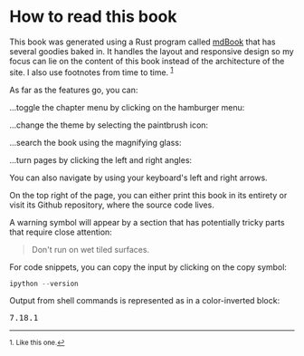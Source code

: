 # How to read this book

This book was generated using a Rust program called [mdBook](https://github.com/rust-lang/mdBook) that has several goodies baked in. It handles the layout and responsive design so my focus can lie on the content of this book instead of the architecture of the site. I also use footnotes from time to time. <sup class="footnote-reference"><a href="#fn1" id="ref1">1</a></sup>

As far as the features go, you can:

…toggle the chapter menu by clicking on the hamburger menu: <i class="fa fa-fw fa-bars"></i>

…change the theme by selecting the paintbrush icon: <i class="fa fa-fw fa-paint-brush"></i>

…search the book using the magnifying glass: <i class="fa fa-fw fa-search"></i>

…turn pages by clicking the left and right angles:<i class="fa fa-fw fa-angle-left"></i> <i class="fa fa-fw fa-angle-right"></i>

You can also navigate by using your keyboard's left and right arrows.

On the top right of the page, you can either print <i class="fa fa-fw fa-print"></i> this book in its entirety or visit its Github <i class="fa fa-fw fa-github"></i> repository, where the source code lives.

A warning symbol will appear by a section that has potentially tricky parts that require close attention:

> <i class="fa fa-fw fa-warning"></i> Don't run on wet tiled surfaces.

For code snippets, you can copy the input by clicking on the copy symbol:
```python
ipython --version
```

Output from shell commands is represented as in a color-inverted block:
<pre class="output">
7.18.1
</pre>

---

<sup class="footnote-definition" id="fn1">1. Like this one.<a href="#ref1" title="Jump back to footnote 1 in the text.">↩</a></sup>
